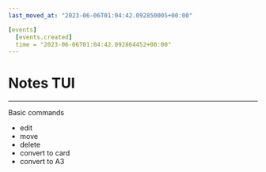 ```yaml
---
last_moved_at: "2023-06-06T01:04:42.092850005+00:00"

[events]
  [events.created]
  time = "2023-06-06T01:04:42.092864452+00:00"
---
```

# Notes TUI
---

Basic commands
* edit
* move
* delete
* convert to card
* convert to A3
